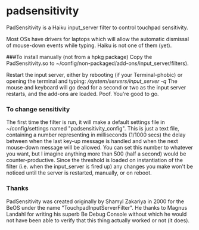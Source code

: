 # padsensitivity
PadSensitivity is a Haiku input_server filter to control touchpad sensitivity.

Most OSs have drivers for laptops which will allow the automatic dismissal of mouse-down events while typing. Haiku is not one of them (yet).

###To install manually (not from a hpkg package)
Copy the PadSensitivity.so to ~/config/non-packaged/add-ons/input_server/filters).

Restart the input server, either by rebooting (if your Terminal-phobic) or opening the terminal and typing:
_/system/servers/input_server -q_
The mouse and keyboard will go dead for a second or two as the input server restarts, and the add-ons are loaded. Poof. You're good to go.

### To change sensitivity
The first time the filter is run, it will make a default settings file in ~/config/settings named "padsensitivity_config". This is just a text file, containing a number representing in milliseconds (1/1000 secs) the delay between when the last key-up message is handled and when the next mouse-down message will be allowed.
You can set this number to whatever you want, but I imagine anything more than 500 (half a second) would be counter-productive. Since the threshold is loaded on instantiation of the filter (i.e. when the input_server is fired up) any changes you make won't be noticed until the server is restarted, manually, or on reboot.

### Thanks
PadSensitivity was created originally by Shamyl Zakariya in 2000 for the BeOS under the name "TouchpadInputServerFilter".
He thanks to Magnus Landahl for writing his superb Be Debug Console without which he would not have been able to verify that this thing actually worked or not (it does).
